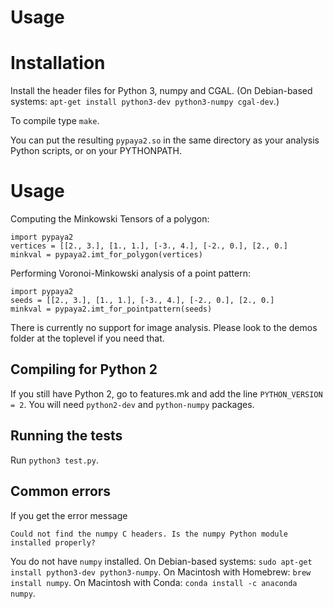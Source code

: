 # Usage

# Installation

Install the header files for Python 3, numpy and CGAL.
(On Debian-based systems: `apt-get install python3-dev python3-numpy cgal-dev`.)

To compile type `make`.

You can put the resulting `pypaya2.so` in the same directory as your analysis
Python scripts, or on your PYTHONPATH.

# Usage

Computing the Minkowski Tensors of a polygon:

    import pypaya2
    vertices = [[2., 3.], [1., 1.], [-3., 4.], [-2., 0.], [2., 0.]
    minkval = pypaya2.imt_for_polygon(vertices)

Performing Voronoi-Minkowski analysis of a point pattern:

    import pypaya2
    seeds = [[2., 3.], [1., 1.], [-3., 4.], [-2., 0.], [2., 0.]
    minkval = pypaya2.imt_for_pointpattern(seeds)

There is currently no support for image analysis.  Please look to the
demos folder at the toplevel if you need that.

## Compiling for Python 2

If you still have Python 2, go to features.mk and add the line `PYTHON_VERSION = 2`.
You will need `python2-dev` and `python-numpy` packages.

## Running the tests

Run `python3 test.py`.

## Common errors

If you get the error message

    Could not find the numpy C headers. Is the numpy Python module installed properly?

You do not have `numpy` installed.  On Debian-based systems: `sudo apt-get install python3-dev python3-numpy`.
On Macintosh with Homebrew: `brew install numpy`.  On Macintosh with Conda: `conda install -c anaconda numpy`.

